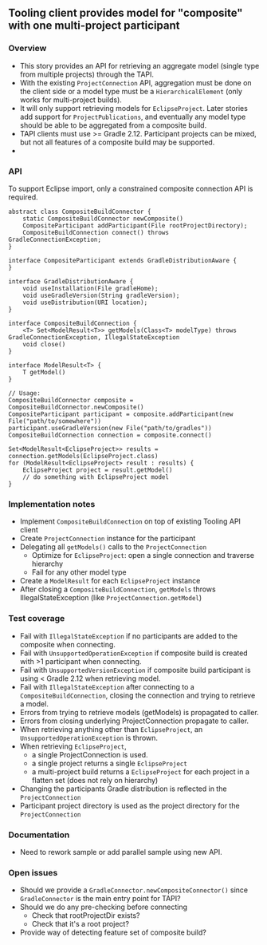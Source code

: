 ## Tooling client provides model for "composite" with one multi-project participant

### Overview

- This story provides an API for retrieving an aggregate model (single type from multiple projects) through the TAPI.
- With the existing `ProjectConnection` API, aggregation must be done on the client side or a model type must be a `HierarchicalElement` (only works for multi-project builds).
- It will only support retrieving models for `EclipseProject`.  Later stories add support for `ProjectPublications`, and eventually any model type should be able to be aggregated from a composite build.
- TAPI clients must use >= Gradle 2.12. Participant projects can be mixed, but not all features of a composite build may be supported.
- 

### API

To support Eclipse import, only a constrained composite connection API is required.

    abstract class CompositeBuildConnector { 
        static CompositeBuildConnector newComposite()
        CompositeParticipant addParticipant(File rootProjectDirectory);
        CompositeBuildConnection connect() throws GradleConnectionException;
    }

    interface CompositeParticipant extends GradleDistributionAware {
    }

    interface GradleDistributionAware {
        void useInstallation(File gradleHome);
        void useGradleVersion(String gradleVersion);
        void useDistribution(URI location);
    }

    interface CompositeBuildConnection {
        <T> Set<ModelResult<T>> getModels(Class<T> modelType) throws GradleConnectionException, IllegalStateException
        void close()
    }

    interface ModelResult<T> {
        T getModel()
    }

    // Usage:
    CompositeBuildConnector composite = CompositeBuildConnector.newComposite()
    CompositeParticipant participant = composite.addParticipant(new File("path/to/somewhere"))
    participant.useGradleVersion(new File("path/to/gradles"))
    CompositeBuildConnection connection = composite.connect()

    Set<ModelResult<EclipseProject>> results = connection.getModels(EclipseProject.class)
    for (ModelResult<EclipseProject> result : results) {
        EclipseProject project = result.getModel()
        // do something with EclipseProject model
    }

### Implementation notes

- Implement `CompositeBuildConnection` on top of existing Tooling API client
- Create `ProjectConnection` instance for the participant
- Delegating all `getModels()` calls to the `ProjectConnection`
    - Optimize for `EclipseProject`: open a single connection and traverse hierarchy
    - Fail for any other model type
- Create a `ModelResult` for each `EclipseProject` instance
- After closing a `CompositeBuildConnection`, `getModels` throws IllegalStateException (like `ProjectConnection.getModel`)

### Test coverage

- Fail with `IllegalStateException` if no participants are added to the composite when connecting.
- Fail with `UnsupportedOperationException` if composite build is created with >1 participant when connecting.
- Fail with `UnsupportedVersionException` if composite build participant is using < Gradle 2.12 when retrieving model.
- Fail with `IllegalStateException` after connecting to a `CompositeBuildConnection`, closing the connection and trying to retrieve a model.
- Errors from trying to retrieve models (getModels) is propagated to caller.
- Errors from closing underlying ProjectConnection propagate to caller.
- When retrieving anything other than `EclipseProject`, an `UnsupportedOperationException` is thrown.
- When retrieving `EclipseProject`, 
    - a single ProjectConnection is used.
    - a single project returns a single `EclipseProject`
    - a multi-project build returns a `EclipseProject` for each project in a flatten set (does not rely on hierarchy)
- Changing the participants Gradle distribution is reflected in the `ProjectConnection`
- Participant project directory is used as the project directory for the `ProjectConnection`


### Documentation

- Need to rework sample or add parallel sample using new API.

### Open issues

- Should we provide a `GradleConnector.newCompositeConnector()` since `GradleConnector` is the main entry point for TAPI?
- Should we do any pre-checking before connecting
    - Check that rootProjectDir exists?
    - Check that it's a root project?
- Provide way of detecting feature set of composite build?
